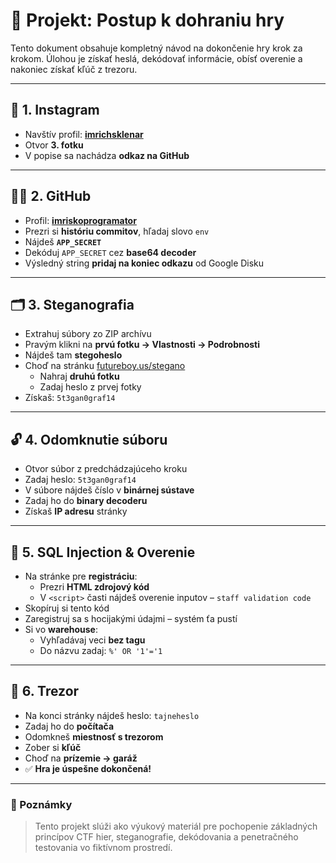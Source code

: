 # 🔐 Projekt: Postup k dohraniu hry 

Tento dokument obsahuje kompletný návod na dokončenie hry krok za krokom. Úlohou je získať heslá, dekódovať informácie, obísť overenie a nakoniec získať kľúč z trezoru.

---

## 🧩 1. Instagram

- Navštív profil: **[imrichsklenar](https://instagram.com/imrichsklenar)**
- Otvor **3. fotku**
- V popise sa nachádza **odkaz na GitHub**

---

## 🧑‍💻 2. GitHub

- Profil: **[imriskoprogramator](https://github.com/imriskoprogramator)**
- Prezri si **históriu commitov**, hľadaj slovo `env`
- Nájdeš **`APP_SECRET`**
- Dekóduj `APP_SECRET` cez **base64 decoder**
- Výsledný string **pridaj na koniec odkazu** od Google Disku

---

## 🗂️ 3. Steganografia

- Extrahuj súbory zo ZIP archívu
- Pravým klikni na **prvú fotku → Vlastnosti → Podrobnosti**
- Nájdeš tam **stegoheslo**
- Choď na stránku [futureboy.us/stegano](https://futureboy.us/stegano/)
  - Nahraj **druhú fotku**
  - Zadaj heslo z prvej fotky
- Získaš: `5t3gan0graf14`

---

## 🔓 4. Odomknutie súboru

- Otvor súbor z predchádzajúceho kroku
- Zadaj heslo: `5t3gan0graf14`
- V súbore nájdeš číslo v **binárnej sústave**
- Zadaj ho do **binary decoderu**
- Získaš **IP adresu** stránky

---

## 🧪 5. SQL Injection & Overenie

- Na stránke pre **registráciu**:
  - Prezri **HTML zdrojový kód**
  - V `<script>` časti nájdeš overenie inputov – `staff validation code`
- Skopíruj si tento kód
- Zaregistruj sa s hocijakými údajmi – systém ťa pustí
- Si vo **warehouse**:
  - Vyhľadávaj veci **bez tagu**
  - Do názvu zadaj: `%' OR '1'='1`

---

## 🔑 6. Trezor

- Na konci stránky nájdeš heslo: `tajneheslo`
- Zadaj ho do **počítača**
- Odomkneš **miestnosť s trezorom**
- Zober si **kľúč**
- Choď na **prízemie → garáž**
- ✅ **Hra je úspešne dokončená!**

---

### 📁 Poznámky

> Tento projekt slúži ako výukový materiál pre pochopenie základných princípov CTF hier, steganografie, dekódovania a penetračného testovania vo fiktívnom prostredí.
